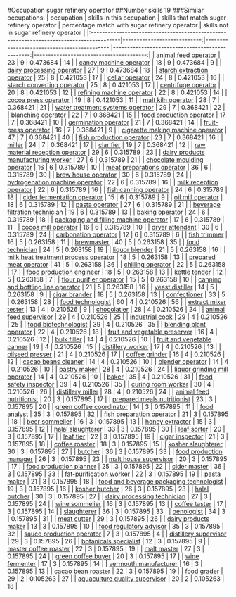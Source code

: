 #Occupation sugar refinery operator
##Number skills 19
###Similar occupations:
| occupation                                                                              |   skills in this occupation |   skills that match sugar refinery operator |   percentage match with sugar refinery operator |   skills not in sugar refinery operator |
|:----------------------------------------------------------------------------------------|----------------------------:|--------------------------------------------:|------------------------------------------------:|----------------------------------------:|
| [animal feed operator](animal_feed_operator.md)                                         |                          23 |                                           9 |                                        0.473684 |                                      14 |
| [candy machine operator](candy_machine_operator.md)                                     |                          18 |                                           9 |                                        0.473684 |                                       9 |
| [dairy processing operator](dairy_processing_operator.md)                               |                          27 |                                           9 |                                        0.473684 |                                      18 |
| [starch extraction operator](starch_extraction_operator.md)                             |                          25 |                                           8 |                                        0.421053 |                                      17 |
| [cellar operator](cellar_operator.md)                                                   |                          24 |                                           8 |                                        0.421053 |                                      16 |
| [starch converting operator](starch_converting_operator.md)                             |                          25 |                                           8 |                                        0.421053 |                                      17 |
| [centrifuge operator](centrifuge_operator.md)                                           |                          20 |                                           8 |                                        0.421053 |                                      12 |
| [refining machine operator](refining_machine_operator.md)                               |                          22 |                                           8 |                                        0.421053 |                                      14 |
| [cocoa press operator](cocoa_press_operator.md)                                         |                          19 |                                           8 |                                        0.421053 |                                      11 |
| [malt kiln operator](malt_kiln_operator.md)                                             |                          28 |                                           7 |                                        0.368421 |                                      21 |
| [water treatment systems operator](water_treatment_systems_operator.md)                 |                          29 |                                           7 |                                        0.368421 |                                      22 |
| [blanching operator](blanching_operator.md)                                             |                          22 |                                           7 |                                        0.368421 |                                      15 |
| [food production operator](food_production_operator.md)                                 |                          17 |                                           7 |                                        0.368421 |                                      10 |
| [germination operator](germination_operator.md)                                         |                          21 |                                           7 |                                        0.368421 |                                      14 |
| [fruit-press operator](fruit-press_operator.md)                                         |                          16 |                                           7 |                                        0.368421 |                                       9 |
| [cigarette making machine operator](cigarette_making_machine_operator.md)               |                          47 |                                           7 |                                        0.368421 |                                      40 |
| [fish production operator](fish_production_operator.md)                                 |                          23 |                                           7 |                                        0.368421 |                                      16 |
| [miller](miller.md)                                                                     |                          24 |                                           7 |                                        0.368421 |                                      17 |
| [clarifier](clarifier.md)                                                               |                          19 |                                           7 |                                        0.368421 |                                      12 |
| [raw material reception operator](raw_material_reception_operator.md)                   |                          29 |                                           6 |                                        0.315789 |                                      23 |
| [dairy products manufacturing worker](dairy_products_manufacturing_worker.md)           |                          27 |                                           6 |                                        0.315789 |                                      21 |
| [chocolate moulding operator](chocolate_moulding_operator.md)                           |                          16 |                                           6 |                                        0.315789 |                                      10 |
| [meat preparations operator](meat_preparations_operator.md)                             |                          36 |                                           6 |                                        0.315789 |                                      30 |
| [brew house operator](brew_house_operator.md)                                           |                          30 |                                           6 |                                        0.315789 |                                      24 |
| [hydrogenation machine operator](hydrogenation_machine_operator.md)                     |                          22 |                                           6 |                                        0.315789 |                                      16 |
| [milk reception operator](milk_reception_operator.md)                                   |                          22 |                                           6 |                                        0.315789 |                                      16 |
| [fish canning operator](fish_canning_operator.md)                                       |                          24 |                                           6 |                                        0.315789 |                                      18 |
| [cider fermentation operator](cider_fermentation_operator.md)                           |                          15 |                                           6 |                                        0.315789 |                                       9 |
| [oil mill operator](oil_mill_operator.md)                                               |                          18 |                                           6 |                                        0.315789 |                                      12 |
| [pasta operator](pasta_operator.md)                                                     |                          27 |                                           6 |                                        0.315789 |                                      21 |
| [beverage filtration technician](beverage_filtration_technician.md)                     |                          19 |                                           6 |                                        0.315789 |                                      13 |
| [baking operator](baking_operator.md)                                                   |                          24 |                                           6 |                                        0.315789 |                                      18 |
| [packaging and filling machine operator](packaging_and_filling_machine_operator.md)     |                          17 |                                           6 |                                        0.315789 |                                      11 |
| [cocoa mill operator](cocoa_mill_operator.md)                                           |                          16 |                                           6 |                                        0.315789 |                                      10 |
| [dryer attendant](dryer_attendant.md)                                                   |                          30 |                                           6 |                                        0.315789 |                                      24 |
| [carbonation operator](carbonation_operator.md)                                         |                          12 |                                           6 |                                        0.315789 |                                       6 |
| [fish trimmer](fish_trimmer.md)                                                         |                          16 |                                           5 |                                        0.263158 |                                      11 |
| [brewmaster](brewmaster.md)                                                             |                          40 |                                           5 |                                        0.263158 |                                      35 |
| [food technician](food_technician.md)                                                   |                          24 |                                           5 |                                        0.263158 |                                      19 |
| [liquor blender](liquor_blender.md)                                                     |                          21 |                                           5 |                                        0.263158 |                                      16 |
| [milk heat treatment process operator](milk_heat_treatment_process_operator.md)         |                          18 |                                           5 |                                        0.263158 |                                      13 |
| [prepared meat operator](prepared_meat_operator.md)                                     |                          41 |                                           5 |                                        0.263158 |                                      36 |
| [chilling operator](chilling_operator.md)                                               |                          22 |                                           5 |                                        0.263158 |                                      17 |
| [food production engineer](food_production_engineer.md)                                 |                          18 |                                           5 |                                        0.263158 |                                      13 |
| [kettle tender](kettle_tender.md)                                                       |                          12 |                                           5 |                                        0.263158 |                                       7 |
| [flour purifier operator](flour_purifier_operator.md)                                   |                          15 |                                           5 |                                        0.263158 |                                      10 |
| [canning and bottling line operator](canning_and_bottling_line_operator.md)             |                          21 |                                           5 |                                        0.263158 |                                      16 |
| [yeast distiller](yeast_distiller.md)                                                   |                          14 |                                           5 |                                        0.263158 |                                       9 |
| [cigar brander](cigar_brander.md)                                                       |                          18 |                                           5 |                                        0.263158 |                                      13 |
| [confectioner](confectioner.md)                                                         |                          33 |                                           5 |                                        0.263158 |                                      28 |
| [food technologist](food_technologist.md)                                               |                          60 |                                           4 |                                        0.210526 |                                      56 |
| [extract mixer tester](extract_mixer_tester.md)                                         |                          13 |                                           4 |                                        0.210526 |                                       9 |
| [chocolatier](chocolatier.md)                                                           |                          28 |                                           4 |                                        0.210526 |                                      24 |
| [animal feed supervisor](animal_feed_supervisor.md)                                     |                          29 |                                           4 |                                        0.210526 |                                      25 |
| [industrial cook](industrial_cook.md)                                                   |                          29 |                                           4 |                                        0.210526 |                                      25 |
| [food biotechnologist](food_biotechnologist.md)                                         |                          39 |                                           4 |                                        0.210526 |                                      35 |
| [blending plant operator](blending_plant_operator.md)                                   |                          22 |                                           4 |                                        0.210526 |                                      18 |
| [fruit and vegetable preserver](fruit_and_vegetable_preserver.md)                       |                          16 |                                           4 |                                        0.210526 |                                      12 |
| [bulk filler](bulk_filler.md)                                                           |                          14 |                                           4 |                                        0.210526 |                                      10 |
| [fruit and vegetable canner](fruit_and_vegetable_canner.md)                             |                          19 |                                           4 |                                        0.210526 |                                      15 |
| [distillery worker](distillery_worker.md)                                               |                          17 |                                           4 |                                        0.210526 |                                      13 |
| [oilseed presser](oilseed_presser.md)                                                   |                          21 |                                           4 |                                        0.210526 |                                      17 |
| [coffee grinder](coffee_grinder.md)                                                     |                          16 |                                           4 |                                        0.210526 |                                      12 |
| [cacao beans cleaner](cacao_beans_cleaner.md)                                           |                          14 |                                           4 |                                        0.210526 |                                      10 |
| [blender operator](blender_operator.md)                                                 |                          14 |                                           4 |                                        0.210526 |                                      10 |
| [pastry maker](pastry_maker.md)                                                         |                          28 |                                           4 |                                        0.210526 |                                      24 |
| [liquor grinding mill operator](liquor_grinding_mill_operator.md)                       |                          14 |                                           4 |                                        0.210526 |                                      10 |
| [baker](baker.md)                                                                       |                          35 |                                           4 |                                        0.210526 |                                      31 |
| [food safety inspector](food_safety_inspector.md)                                       |                          39 |                                           4 |                                        0.210526 |                                      35 |
| [curing room worker](curing_room_worker.md)                                             |                          30 |                                           4 |                                        0.210526 |                                      26 |
| [distillery miller](distillery_miller.md)                                               |                          28 |                                           4 |                                        0.210526 |                                      24 |
| [animal feed nutritionist](animal_feed_nutritionist.md)                                 |                          20 |                                           3 |                                        0.157895 |                                      17 |
| [prepared meals nutritionist](prepared_meals_nutritionist.md)                           |                          23 |                                           3 |                                        0.157895 |                                      20 |
| [green coffee coordinator](green coffee coordinator.md)                                 |                          14 |                                           3 |                                        0.157895 |                                      11 |
| [food analyst](food_analyst.md)                                                         |                          35 |                                           3 |                                        0.157895 |                                      32 |
| [fish preparation operator](fish_preparation_operator.md)                               |                          21 |                                           3 |                                        0.157895 |                                      18 |
| [beer sommelier](beer_sommelier.md)                                                     |                          16 |                                           3 |                                        0.157895 |                                      13 |
| [honey extractor](honey_extractor.md)                                                   |                          15 |                                           3 |                                        0.157895 |                                      12 |
| [halal slaughterer](halal_slaughterer.md)                                               |                          33 |                                           3 |                                        0.157895 |                                      30 |
| [leaf sorter](leaf_sorter.md)                                                           |                          20 |                                           3 |                                        0.157895 |                                      17 |
| [leaf tier](leaf_tier.md)                                                               |                          22 |                                           3 |                                        0.157895 |                                      19 |
| [cigar inspector](cigar_inspector.md)                                                   |                          21 |                                           3 |                                        0.157895 |                                      18 |
| [coffee roaster](coffee_roaster.md)                                                     |                          18 |                                           3 |                                        0.157895 |                                      15 |
| [kosher slaughterer](kosher_slaughterer.md)                                             |                          30 |                                           3 |                                        0.157895 |                                      27 |
| [butcher](butcher.md)                                                                   |                          36 |                                           3 |                                        0.157895 |                                      33 |
| [food production manager](food_production_manager.md)                                   |                          26 |                                           3 |                                        0.157895 |                                      23 |
| [malt house supervisor](malt_house_supervisor.md)                                       |                          20 |                                           3 |                                        0.157895 |                                      17 |
| [food production planner](food_production_planner.md)                                   |                          25 |                                           3 |                                        0.157895 |                                      22 |
| [cider master](cider_master.md)                                                         |                          36 |                                           3 |                                        0.157895 |                                      33 |
| [fat-purification worker](fat-purification_worker.md)                                   |                          22 |                                           3 |                                        0.157895 |                                      19 |
| [pasta maker](pasta_maker.md)                                                           |                          21 |                                           3 |                                        0.157895 |                                      18 |
| [food and beverage packaging technologist](food_and_beverage_packaging_technologist.md) |                          19 |                                           3 |                                        0.157895 |                                      16 |
| [kosher butcher](kosher_butcher.md)                                                     |                          26 |                                           3 |                                        0.157895 |                                      23 |
| [halal butcher](halal_butcher.md)                                                       |                          30 |                                           3 |                                        0.157895 |                                      27 |
| [dairy processing technician](dairy_processing_technician.md)                           |                          27 |                                           3 |                                        0.157895 |                                      24 |
| [wine sommelier](wine_sommelier.md)                                                     |                          16 |                                           3 |                                        0.157895 |                                      13 |
| [coffee taster](coffee_taster.md)                                                       |                          17 |                                           3 |                                        0.157895 |                                      14 |
| [slaughterer](slaughterer.md)                                                           |                          36 |                                           3 |                                        0.157895 |                                      33 |
| [oenologist](oenologist.md)                                                             |                          34 |                                           3 |                                        0.157895 |                                      31 |
| [meat cutter](meat_cutter.md)                                                           |                          29 |                                           3 |                                        0.157895 |                                      26 |
| [dairy products maker](dairy_products_maker.md)                                         |                          13 |                                           3 |                                        0.157895 |                                      10 |
| [food regulatory advisor](food_regulatory_advisor.md)                                   |                          35 |                                           3 |                                        0.157895 |                                      32 |
| [sauce production operator](sauce_production_operator.md)                               |                           7 |                                           3 |                                        0.157895 |                                       4 |
| [distillery supervisor](distillery_supervisor.md)                                       |                          29 |                                           3 |                                        0.157895 |                                      26 |
| [botanicals specialist](botanicals_specialist.md)                                       |                          12 |                                           3 |                                        0.157895 |                                       9 |
| [master coffee roaster](master_coffee_roaster.md)                                       |                          22 |                                           3 |                                        0.157895 |                                      19 |
| [malt master](malt_master.md)                                                           |                          27 |                                           3 |                                        0.157895 |                                      24 |
| [green coffee buyer](green_coffee_buyer.md)                                             |                          20 |                                           3 |                                        0.157895 |                                      17 |
| [wine fermenter](wine_fermenter.md)                                                     |                          17 |                                           3 |                                        0.157895 |                                      14 |
| [vermouth manufacturer](vermouth_manufacturer.md)                                       |                          16 |                                           3 |                                        0.157895 |                                      13 |
| [cacao bean roaster](cacao_bean_roaster.md)                                             |                          22 |                                           3 |                                        0.157895 |                                      19 |
| [food grader](food_grader.md)                                                           |                          29 |                                           2 |                                        0.105263 |                                      27 |
| [aquaculture quality supervisor](aquaculture_quality_supervisor.md)                     |                          20 |                                           2 |                                        0.105263 |                                      18 |
